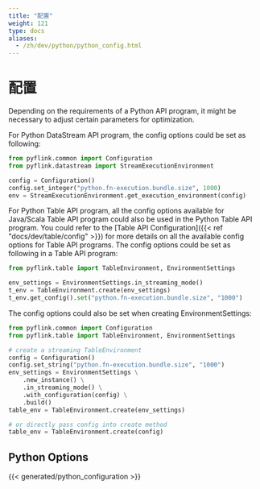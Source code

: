 ```yaml
---
title: "配置"
weight: 121
type: docs
aliases:
  - /zh/dev/python/python_config.html
---
```

<!--
Licensed to the Apache Software Foundation (ASF) under one
or more contributor license agreements.  See the NOTICE file
distributed with this work for additional information
regarding copyright ownership.  The ASF licenses this file
to you under the Apache License, Version 2.0 (the
"License"); you may not use this file except in compliance
with the License.  You may obtain a copy of the License at

  http://www.apache.org/licenses/LICENSE-2.0

Unless required by applicable law or agreed to in writing,
software distributed under the License is distributed on an
"AS IS" BASIS, WITHOUT WARRANTIES OR CONDITIONS OF ANY
KIND, either express or implied.  See the License for the
specific language governing permissions and limitations
under the License.
-->

# 配置

Depending on the requirements of a Python API program, it might be necessary to adjust certain parameters for optimization.

For Python DataStream API program, the config options could be set as following:
```python
from pyflink.common import Configuration
from pyflink.datastream import StreamExecutionEnvironment

config = Configuration()
config.set_integer("python.fn-execution.bundle.size", 1000)
env = StreamExecutionEnvironment.get_execution_environment(config)
```

For Python Table API program, all the config options available for Java/Scala Table API
program could also be used in the Python Table API program.
You could refer to the [Table API Configuration]({{< ref "docs/dev/table/config" >}}) for more details
on all the available config options for Table API programs.
The config options could be set as following in a Table API program:
```python
from pyflink.table import TableEnvironment, EnvironmentSettings

env_settings = EnvironmentSettings.in_streaming_mode()
t_env = TableEnvironment.create(env_settings)
t_env.get_config().set("python.fn-execution.bundle.size", "1000")
```

The config options could also be set when creating EnvironmentSettings:
```python
from pyflink.common import Configuration
from pyflink.table import TableEnvironment, EnvironmentSettings

# create a streaming TableEnvironment
config = Configuration()
config.set_string("python.fn-execution.bundle.size", "1000")
env_settings = EnvironmentSettings \
    .new_instance() \
    .in_streaming_mode() \
    .with_configuration(config) \
    .build()
table_env = TableEnvironment.create(env_settings)

# or directly pass config into create method
table_env = TableEnvironment.create(config)
```

## Python Options

{{< generated/python_configuration >}}
